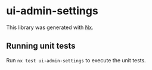 # ui-admin-settings

This library was generated with [Nx](https://nx.dev).

## Running unit tests

Run `nx test ui-admin-settings` to execute the unit tests.
